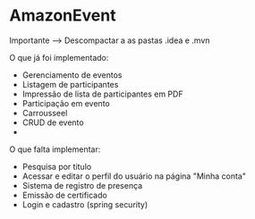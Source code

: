# AmazonEvent
Importante --> Descompactar a as pastas .idea e .mvn

O que já foi implementado:
 - Gerenciamento de eventos
 - Listagem de participantes
 - Impressão de lista de participantes em PDF
 - Participação em evento
 - Carrousseel
 - CRUD de evento
 - 

O que falta implementar:
 - Pesquisa por titulo
 - Acessar e editar o perfil do usuário na página "Minha conta"
 - Sistema de registro de presença
 - Emissão de certificado
 - Login e cadastro (spring security)
